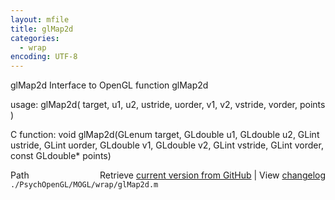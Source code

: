 ```yaml
---
layout: mfile
title: glMap2d
categories:
  - wrap
encoding: UTF-8
---
```


glMap2d  Interface to OpenGL function glMap2d

usage:  glMap2d\( target, u1, u2, ustride, uorder, v1, v2, vstride, vorder, points \)

C function:  void glMap2d\(GLenum target, GLdouble u1, GLdouble u2, GLint ustride, GLint uorder, GLdouble v1, GLdouble v2, GLint vstride, GLint vorder, const GLdouble\* points\)


<div class="code_header" style="text-align:right;">
  <span style="float:left;">Path&nbsp;&nbsp;</span> <span class="counter">Retrieve <a href=
  "https://raw.github.com/Psychtoolbox-3/Psychtoolbox-3/beta/./PsychOpenGL/MOGL/wrap/glMap2d.m">current version from GitHub</a> | View <a href=
  "https://github.com/Psychtoolbox-3/Psychtoolbox-3/commits/beta/./PsychOpenGL/MOGL/wrap/glMap2d.m">changelog</a></span>
</div>
<div class="code">
  <code>./PsychOpenGL/MOGL/wrap/glMap2d.m</code>
</div>
